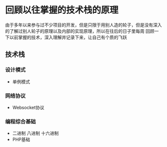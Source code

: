 # 回顾以往掌握的技术栈的原理

由于多年以来参与过不少项目的开发，但是只限于用别人造的轮子，但是没有深入的了解过别人轮子的原理以及内部的实现原理，所以在往后的日子里每周
回顾一下以前掌握的技术，深入理解并记录下来，让自己有个质的飞跃


## 技术栈

### 设计模式
- 单例模式

### 网络协议
- Websocket协议

### 编程综合基础
- 二进制 八进制 十六进制
- PHP基础